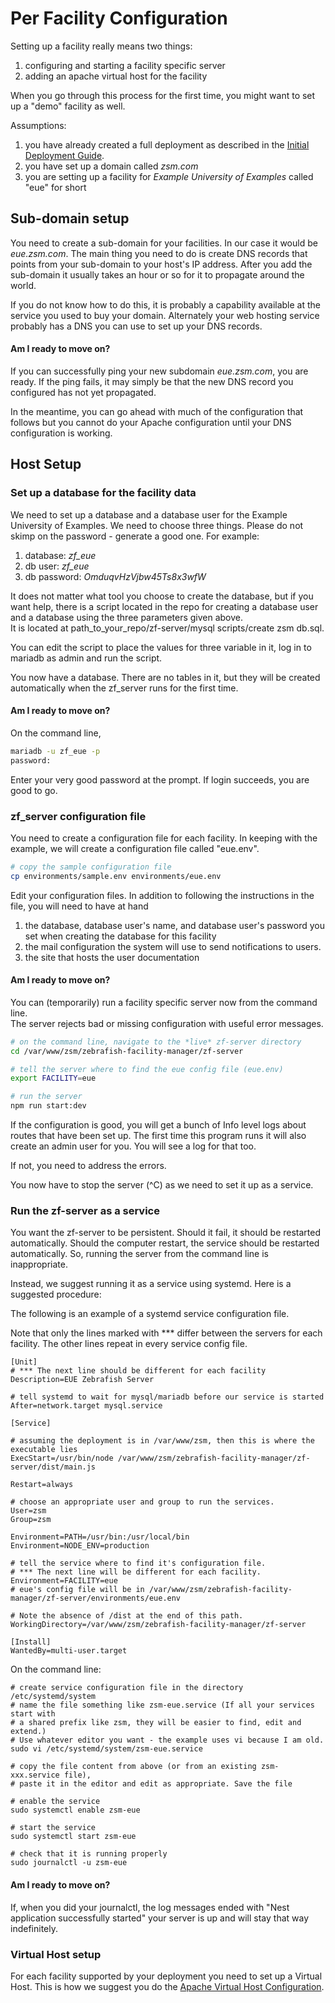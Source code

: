 # Per Facility Configuration

Setting up a facility really means two things:

1. configuring and starting a facility specific server
1. adding an apache virtual host for the facility

When you go through this process for the first time, you might want to set up
a "demo" facility as well.

Assumptions:

1. you have already created a full deployment as described in the
   [Initial Deployment Guide](InitialDeployment.md).
2. you have set up a domain called _zsm.com_
3. you are setting up a facility for _Example University of Examples_ called
   "eue" for short

## Sub-domain setup

You need to create a sub-domain for your facilities. In our case it would be
_eue.zsm.com_. The main thing you need to do is create DNS records that points
from your sub-domain to your host's IP address. After you add the sub-domain it
usually takes an hour or so for it to propagate around the world.

If you do not know how to do this, it is probably a capability available at the
service you used to buy your domain. Alternately your web hosting service
probably has a DNS you can use to set up your DNS records.

#### Am I ready to move on?

If you can successfully ping your new subdomain _eue.zsm.com_, you are ready. If
the ping fails, it may simply be that the new DNS record you configured has not
yet propagated.

In the meantime, you can go ahead with much of the configuration that follows
but you cannot do your Apache configuration until your DNS configuration is
working.

## Host Setup

### Set up a database for the facility data

We need to set up a database and a database user for the Example University of
Examples. We need to choose three things. Please do not skimp on the password -
generate a good one. For example:

1. database: _zf_eue_
2. db user: _zf_eue_
3. db password: _OmduqvHzVjbw45Ts8x3wfW_

It does not matter what tool you choose to create the database, but if you want
help, there is a script located in the repo for creating a database user and a
database using the three parameters given above.  
It is located at path_to_your_repo/zf-server/mysql scripts/create zsm db.sql.

You can edit the script to place the values for three variable in it, log in to
mariadb as admin and run the script.

You now have a database. There are no tables in it, but they will be created
automatically when the zf_server runs for the first time.

#### Am I ready to move on?

On the command line,

```bash
mariadb -u zf_eue -p
password:
```

Enter your very good password at the prompt. If login succeeds, you are good to
go.

### zf_server configuration file

You need to create a configuration file for each facility. In keeping with the
example, we will create a configuration file called "eue.env".

```bash 
# copy the sample configuration file
cp environments/sample.env environments/eue.env
```

Edit your configuration files. In addition to following the instructions in the
file, you will need to have at hand

1. the database, database user's name, and database user's password you set when
   creating the database for this facility
2. the mail configuration the system will use to send notifications to users.
3. the site that hosts the user documentation

#### Am I ready to move on?

You can (temporarily) run a facility specific server now from the command
line.  
The server rejects bad or missing configuration with useful error messages.

```bash
# on the command line, navigate to the *live* zf-server directory
cd /var/www/zsm/zebrafish-facility-manager/zf-server

# tell the server where to find the eue config file (eue.env)
export FACILITY=eue

# run the server
npm run start:dev
```

If the configuration is good, you will get a bunch of Info level logs about
routes that have been set up. The first time this program runs it will also
create an admin user for you. You will see a log for that too.

If not, you need to address the errors.

You now have to stop the server (^C) as we need to set it up as a service.

### Run the zf-server as a service

You want the zf-server to be persistent. Should it fail, it should be restarted
automatically. Should the computer restart, the service should be restarted
automatically. So, running the server from the command line is inappropriate.

Instead, we suggest running it as a service using systemd. Here is a suggested
procedure:

The following is an example of a systemd service configuration file.

Note that only the lines marked with *** differ between the servers for each
facility. The other lines repeat in every service config file.

```shell
[Unit]
# *** The next line should be different for each facility
Description=EUE Zebrafish Server

# tell systemd to wait for mysql/mariadb before our service is started
After=network.target mysql.service

[Service]

# assuming the deployment is in /var/www/zsm, then this is where the executable lies
ExecStart=/usr/bin/node /var/www/zsm/zebrafish-facility-manager/zf-server/dist/main.js

Restart=always

# choose an appropriate user and group to run the services.
User=zsm
Group=zsm

Environment=PATH=/usr/bin:/usr/local/bin
Environment=NODE_ENV=production

# tell the service where to find it's configuration file.
# *** The next line will be different for each facility.
Environment=FACILITY=eue
# eue's config file will be in /var/www/zsm/zebrafish-facility-manager/zf-server/environments/eue.env

# Note the absence of /dist at the end of this path.
WorkingDirectory=/var/www/zsm/zebrafish-facility-manager/zf-server

[Install]
WantedBy=multi-user.target
```

On the command line:

```shell
# create service configuration file in the directory /etc/systemd/system
# name the file something like zsm-eue.service (If all your services start with
# a shared prefix like zsm, they will be easier to find, edit and extend.)
# Use whatever editor you want - the example uses vi because I am old.
sudo vi /etc/systemd/system/zsm-eue.service

# copy the file content from above (or from an existing zsm-xxx.service file),
# paste it in the editor and edit as appropriate. Save the file

# enable the service
sudo systemctl enable zsm-eue

# start the service
sudo systemctl start zsm-eue

# check that it is running properly
sudo journalctl -u zsm-eue
```

#### Am I ready to move on?

If, when you did your journalctl, the log messages ended with "Nest application
successfully started"
your server is up and will stay that way indefinitely.

### Virtual Host setup

For each facility supported by your deployment you need to set up a Virtual
Host. This is how we suggest you do
the [Apache Virtual Host Configuration](Apache.md).
